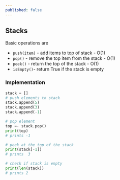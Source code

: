 ```yaml
---
published: false
---
```

## Stacks

Basic operations are

* `push(item)` - add items to top of stack - O(1)
* `pop()` - remove the top item from the stack - O(1)
* `peek()` - return the top of the stack - O(1)
* `isEmpty()`- return True if the stack is empty 

### Implementation 

```python
stack = []
# push elements to stack 
stack.append(5)
stack.append(3)
stack.append(-1)

# pop element
top =- stack.pop() 
print(top)  
# prints -1

# peek at the top of the stack 
print(stack[-1]) 
# prints  3

# check if stack is empty
print(len(stack))
# prints 2
```
 